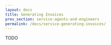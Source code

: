 ```yaml
---
layout: docs
title: Generating Invoices
prev_section: service-agents-and-engineers
permalink: /docs/service-generating-invoices/
---
```


TODO
